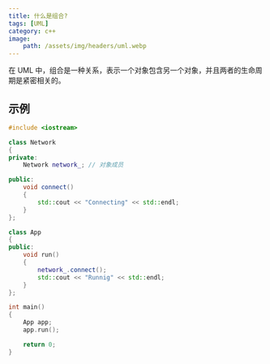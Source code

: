 ```yaml
---
title: 什么是组合?
tags: [UML]
category: c++
image:
    path: /assets/img/headers/uml.webp
---
```


在 UML 中，组合是一种关系，表示一个对象包含另一个对象，并且两者的生命周期是紧密相关的。

## 示例

```c++
#include <iostream>

class Network
{
private:
    Network network_; // 对象成员

public:
    void connect()
    {
        std::cout << "Connecting" << std::endl;
    }
};

class App
{
public:
    void run()
    {
        network_.connect();
        std::cout << "Runnig" << std::endl;
    }
};

int main()
{
    App app;
    app.run();

    return 0;
}
```